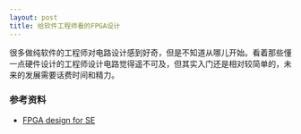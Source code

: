 ```yaml
---
layout: post
title: 给软件工程师看的FPGA设计
---
```

很多做纯软件的工程师对电路设计感到好奇，但是不知道从哪儿开始。看着那些懂一点硬件设计的工程师设计电路觉得遥不可及，但其实入门还是相对较简单的，未来的发展需要话费时间和精力。

### 参考资料
- [FPGA design for SE](https://www.walknsqualk.com/post/014-tiny-fpga-bx/)
